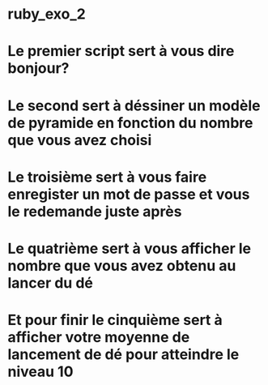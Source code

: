 # ruby_exo_2
<h1>Le premier script sert à vous dire bonjour?</h1>
<h1>Le second sert à déssiner un modèle de pyramide en fonction du nombre que vous avez choisi</h1>
<h1>Le troisième sert à vous faire enregister un mot de passe et vous le redemande juste après</h1>
<h1>Le quatrième sert à vous afficher le nombre que vous avez obtenu au lancer du dé</h1>
<h1>Et pour finir le cinquième sert à afficher votre moyenne de lancement de dé pour atteindre le niveau 10</h1>
